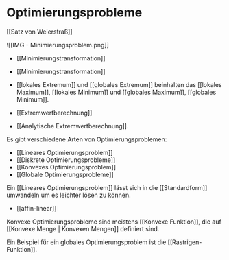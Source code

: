 # Optimierungsprobleme 

[[Satz von Weierstraß]]

![[IMG - Minimierungsproblem.png]]

- [[Minimierungstransformation]]
- [[Minimierungstransformation]]
- [[lokales Extremum]] und [[globales Extremum]] beinhalten das [[lokales Maximum]], [[lokales Minimum]] und [[globales Maximum]], [[globales Minimum]].


- [[Extremwertberechnung]]
- [[Analytische Extremwertberechnung]].

Es gibt verschiedene Arten von Optimierungsproblemen:

- [[Lineares Optimierungsproblem]]
- [[Diskrete Optimierungsprobleme]]
- [[Konvexes Optimierungsproblem]]
- [[Globale Optimierungsprobleme]]

Ein [[Lineares Optimierungsproblem]] lässt sich in die [[Standardform]] umwandeln um es leichter lösen zu können. 

- [[affin-linear]]

Konvexe Optimierungsprobleme sind meistens [[Konvexe Funktion]], die auf [[Konvexe Menge | Konvexen Mengen]] definiert sind.

Ein Beispiel für ein globales Optimierungsproblem ist die [[Rastrigen-Funktion]].

